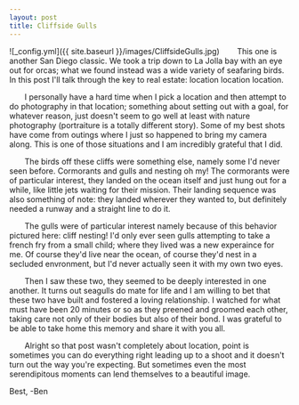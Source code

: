 ```yaml
---
layout: post
title: Cliffside Gulls
---
```


![_config.yml]({{ site.baseurl }}/images/CliffsideGulls.jpg)
&nbsp;&nbsp;&nbsp;&nbsp;&nbsp;&nbsp; This one is another San Diego classic. We took a trip down to La Jolla bay with an eye out for orcas; what we found instead was a wide variety of seafaring birds. In this post I'll talk through the key to real estate: location location location. 

&nbsp;&nbsp;&nbsp;&nbsp;&nbsp;&nbsp; I personally have a hard time when I pick a location and then attempt to do photography in that location; something about setting out with a goal, for whatever reason, just doesn't seem to go well at least with nature photography (portraiture is a totally different story). Some of my best shots have come from outings where I just so happened to bring my camera along. This is one of those situations and I am incredibly grateful that I did. 

&nbsp;&nbsp;&nbsp;&nbsp;&nbsp;&nbsp; The birds off these cliffs were something else, namely some I'd never seen before. Cormorants and gulls and nesting oh my! The cormorants were of particular interest, they landed on the ocean itself and just hung out for a while, like little jets waiting for their mission. Their landing sequence was also something of note: they landed wherever they wanted to, but definitely needed a runway and a straight line to do it. 

&nbsp;&nbsp;&nbsp;&nbsp;&nbsp;&nbsp; The gulls were of particular interest namely because of this behavior pictured here: cliff nesting! I'd only ever seen gulls attempting to take a french fry from a small child; where they lived was a new experaince for me. Of course they'd live near the ocean, of course they'd nest in a secluded envronment, but I'd never actually seen it with my own two eyes. 

&nbsp;&nbsp;&nbsp;&nbsp;&nbsp;&nbsp; Then I saw these two, they seemed to be deeply interested in one another. It turns out seagulls do mate for life and I am willing to bet that these two have built and fostered a loving relationship. I watched for what must have been 20 minutes or so as they preened and groomed each other, taking care not only of their bodies but also of their bond. I was grateful to be able to take home this memory and share it with you all.

&nbsp;&nbsp;&nbsp;&nbsp;&nbsp;&nbsp; Alright so that post wasn't completely about location, point is sometimes you can do everything right leading up to a shoot and it doesn't turn out the way you're expecting. But sometimes even the most serendipitous moments can lend themselves to a beautiful image. 

Best,
-Ben






 